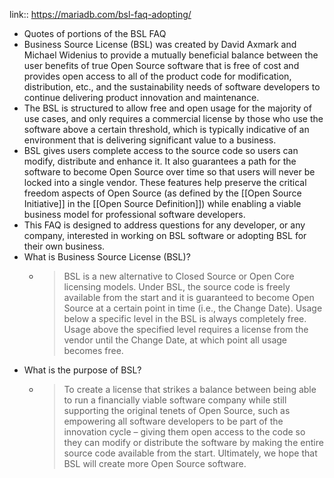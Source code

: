 link:: https://mariadb.com/bsl-faq-adopting/

- Quotes of portions of the BSL FAQ
- Business Source License (BSL) was created by David Axmark and Michael Widenius to provide a mutually beneficial balance between the user benefits of true Open Source software that is free of cost and provides open access to all of the product code for modification, distribution, etc., and the sustainability needs of software developers to continue delivering product innovation and maintenance.
- The BSL is structured to allow free and open usage for the majority of use cases, and only requires a commercial license by those who use the software above a certain threshold, which is typically indicative of an environment that is delivering significant value to a business.
- BSL gives users complete access to the source code so users can modify, distribute and enhance it. It also guarantees a path for the software to become Open Source over time so that users will never be locked into a single vendor. These features help preserve the critical freedom aspects of Open Source (as defined by the [[Open Source Initiative]] in the [[Open Source Definition]]) while enabling a viable business model for professional software developers.
- This FAQ is designed to address questions for any developer, or any company, interested in working on BSL software or adopting BSL for their own business.
- What is Business Source License (BSL)?
	- > BSL is a new alternative to Closed Source or Open Core licensing models. Under BSL, the source code is freely available from the start and it is guaranteed to become Open Source at a certain point in time (i.e., the Change Date). Usage below a specific level in the BSL is always completely free. Usage above the specified level requires a license from the vendor until the Change Date, at which point all usage becomes free.
- What is the purpose of BSL?
	- > To create a license that strikes a balance between being able to run a financially viable software company while still supporting the original tenets of Open Source, such as empowering all software developers to be part of the innovation cycle – giving them open access to the code so they can modify or distribute the software by making the entire source code available from the start. Ultimately, we hope that BSL will create more Open Source software.